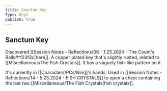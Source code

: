 ```yaml
---
title: Sanctum Key
Type: Keys
publish: true
---
```


## Sanctum Key

Discovered [[Session Notes - Reflections/06 - 1.25.2024 - The Count's Balls#^f23f3c\|here]]. A copper plated key that's slightly rusted, related to [[Miscellaneous/The Fish Crystals]]. It has a vaguely fish-like pattern on it. 

It's currently in [[Characters/PCs/Nim]]'s hands. Used in [[Session Notes - Reflections/14 - 5.23.2024 - FISH CRYSTALS]] to open a chest containing the last two [[Miscellaneous/The Fish Crystals\|fish crystals]]. 